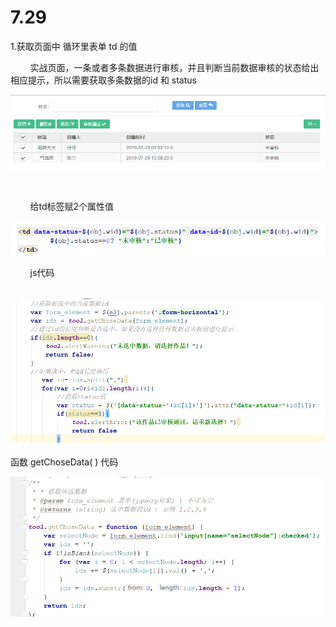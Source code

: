 # 7.29

1.获取页面中 循环里表单 td 的值

        实战页面，一条或者多条数据进行审核，并且判断当前数据审核的状态给出相应提示，所以需要获取多条数据的id 和 status

![4a7be477e23fe3e7f8079367fb7e3e03.png](image/4a7be477e23fe3e7f8079367fb7e3e03.png)

        

        给td标签赋2个属性值

![4e8180aa9d03acd30022cc932cff8afb.png](image/4e8180aa9d03acd30022cc932cff8afb.png)

        js代码

    ![d4d3fff3ed359aee30728582b97d7323.png](image/d4d3fff3ed359aee30728582b97d7323.png)

函数 getChoseData\( \) 代码

![1e31673fafa14f81fd7fcd065c08805f.png](image/1e31673fafa14f81fd7fcd065c08805f.png)
